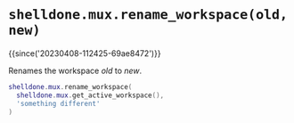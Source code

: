 # `shelldone.mux.rename_workspace(old, new)`

{{since('20230408-112425-69ae8472')}}

Renames the workspace *old* to *new*.

```lua
shelldone.mux.rename_workspace(
  shelldone.mux.get_active_workspace(),
  'something different'
)
```

